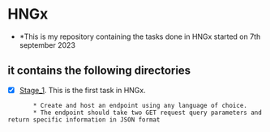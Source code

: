 # HNGx

* *This is my repository containing the tasks done in HNGx started on 7th september 2023

## it contains the following directories

* [x] [Stage_1]("Stage_1"). This is the first task in HNGx.
 ``` Task : 
        * Create and host an endpoint using any language of choice.
        * The endpoint should take two GET request query parameters and return specific information in JSON format
        
